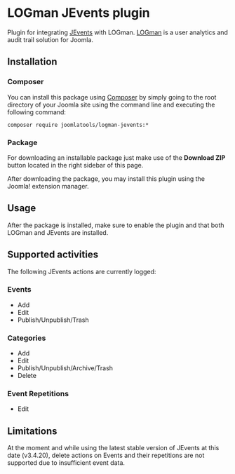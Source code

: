 LOGman JEvents plugin
========================

Plugin for integrating [JEvents](https://www.jevents.net/) with LOGman. [LOGman](https://www.joomlatools.com/extensions/logman/) is a user analytics and audit trail solution for Joomla.

## Installation

### Composer

You can install this package using [Composer](https://getcomposer.org/) by simply going to the root directory of your Joomla site using the command line and executing the following command:

```
composer require joomlatools/logman-jevents:*
```

### Package

For downloading an installable package just make use of the **Download ZIP** button located in the right sidebar of this page.

After downloading the package, you may install this plugin using the Joomla! extension manager.

## Usage

After the package is installed, make sure to enable the plugin and that both LOGman and JEvents are installed.

## Supported activities

The following JEvents actions are currently logged:

### Events

* Add
* Edit
* Publish/Unpublish/Trash

### Categories

* Add
* Edit
* Publish/Unpublish/Archive/Trash
* Delete

### Event Repetitions

* Edit

## Limitations

At the moment and while using the latest stable version of JEvents at this date (v3.4.20), delete actions on Events and their repetitions are not supported due to insufficient event data.
